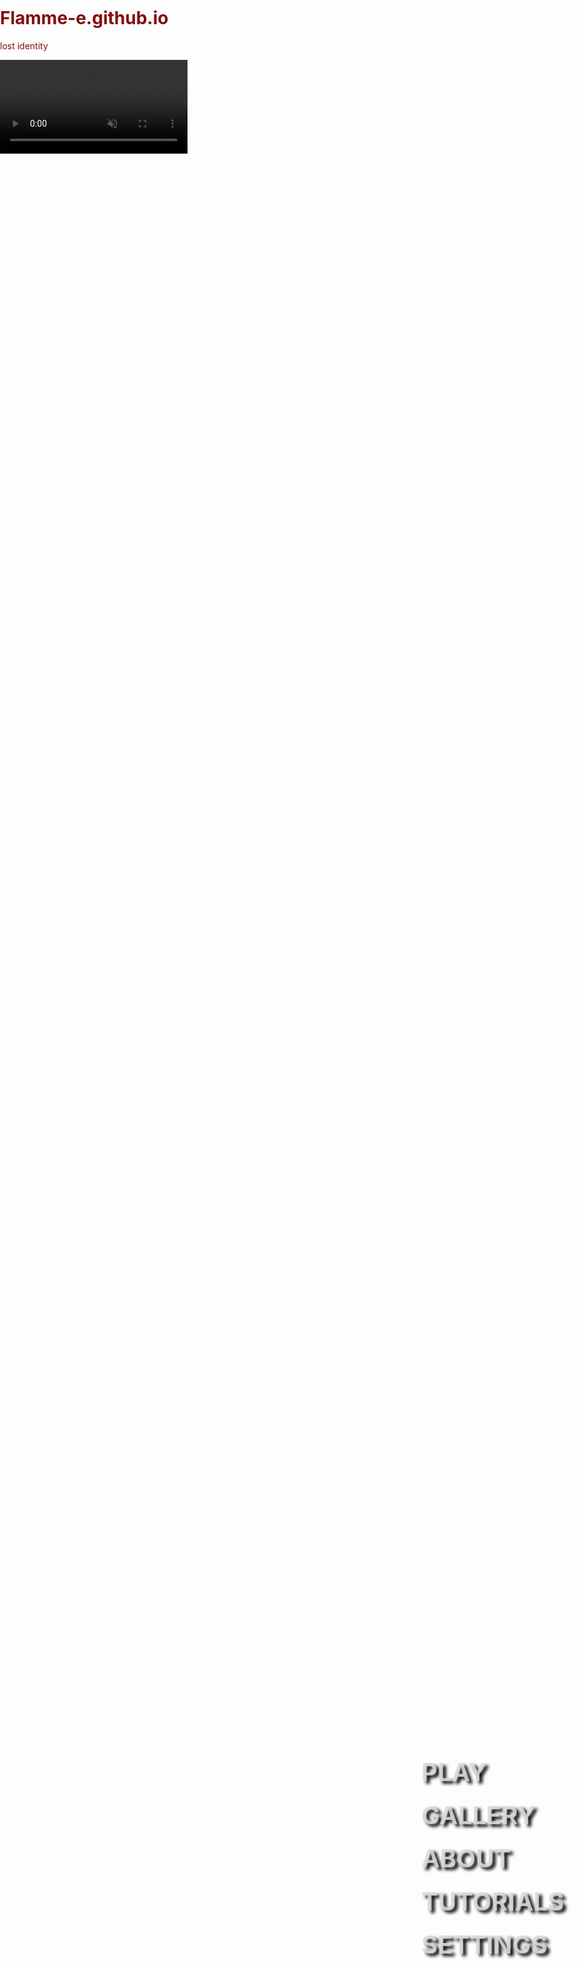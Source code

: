 # Flamme-e.github.io
lost identity
<!DOCTYPE html>
<html lang="en">
<head>
  <meta charset="UTF-8" />
  <meta name="viewport" content="width=device-width, initial-scale=1.0"/>
  <title>LOST IDENTITY</title>
  <style>
    @import url('https://fonts.googleapis.com/css2?family=Freckle+Face&display=swap');
    @import url('https://fonts.googleapis.com/css2?family=Jolly+Lodger&display=swap');

    /* =============== GLOBAL STYLES =============== */
    /* Background video styling */
    video {
      position: fixed;
      top: 0;
      left: 0;
      width: 100%;
      height: 100%;
      object-fit: cover;
      z-index: -2;
    }

    /* Dark overlay to deepen the atmosphere */
    body::before {
      content: "";
      position: fixed;
      top: 0;
      left: 0;
      width: 100%;
      height: 100%;
      background: rgba(19, 3, 3, 0.5);
      z-index: -1;
    }

    body {
      margin: 0;
      padding: 0;
      font-family: 'Freckle Face', cursive;
      background-size: cover;
      min-height: 100vh;
      color: rgba(124, 0, 0, 0.952);
      height: 100vh;
    }

    .menu-container {
      position: absolute;
      top: 75%;
      right: 6%;
      transform: translateY(-50%);
      text-align: right;
    }

    .menu {
      display: flex;
      flex-direction: column;
    }

    .menu a {
      display: block;
      margin: 10px 0;
      text-decoration: none;
      color: rgba(218, 218, 218, 0.87);
      font-size: 40px;
      transition: letter-spacing 0.3s ease, text-shadow 0.3s ease, color 0.3s ease;
      text-align: left;
      font-weight: bold;
      text-shadow: 5px 4px 5px #000000;
    }

    /* Glow Animation for Menu Links */
    @keyframes glow {
      0% {
        transform: scale(1);
        text-shadow: 0 0 5px rgba(255,0,0,0.7), 0 0 10px rgba(255,0,0,0.5);
      }
      50% {
        transform: scale(1.1);
        text-shadow: 0 0 15px rgba(255,0,0,1), 0 0 20px rgba(255,0,0,0.8);
      }
      100% {
        transform: scale(1);
        text-shadow: 0 0 5px rgba(255,0,0,0.7), 0 0 10px rgba(255,0,0,0.5);
      }
    }

    .menu a:hover {
      color: red;
      animation: glow 1s ease-in-out infinite;
    }

    /* =============== PAGE CONTAINERS =============== */
    .page-container {
      display: none; /* Hidden by default; shown via JS */
      color: #eee;
      font-size: 22px;
      width: 100%;
      height: 100vh;       /* Fill screen for the VN scene */
      position: relative;  /* So we can position children absolutely if needed */
      margin: 0;           /* Remove margins */
      padding: 0;          /* Remove extra padding */
      overflow: hidden;    /* Hide any overflow */
    }

    /* =============== MODAL (TRIGGER WARNING) =============== */
    .modal {
      display: none; /* Hidden by default */
      position: fixed;
      z-index: 1000; /* On top of everything */
      left: 0;
      top: 0;
      width: 100%;
      height: 100%;
      overflow: auto;
      background-color: rgba(0,0,0,0.8);
    }
    
    .modal-content {
      background-color: #9400008a;
      margin: 15% auto;
      padding: 30px;
      border: 3px solid #949494d5;
      width: 80%;
      max-width: 500px;
      text-align: center;
      color: #000000;
      font-family: 'Jolly Lodger', cursive;
    }
    
    .modal-content h2 {
      margin-top: 0;
      font-size: 40px;
      color: rgb(255, 187, 187);
    }
    
    .modal-content p {
      font-size: 25px; 
    }

    .modal-buttons {
      margin-top: 20px;
    }
    
    .modal-buttons button {
      padding: 15px 20px;
      margin: 0 10px;
      font-size: 16px;
      cursor: pointer;
      border: none;
      border-radius: 5px;
      color: rgb(255, 187, 187);
      transition: transform 0.2s ease, background-color 0.3s ease;
      background-color: rgba(0,0,0,0.5);
    }

    @keyframes pulse {
      0% { transform: scale(1); }
      50% { transform: scale(1.1); }
      100% { transform: scale(1); }
    }
    
    .modal-buttons button:hover {
      animation: pulse 1s infinite;
    }

    /* =============== VISUAL NOVEL SCENE =============== */
    /*FIRST SCENE*/
    .cubicle {
      width: 100%;
      height: 100%;
      position: absolute; /* Fill the container */
      top: 0;
      left: 0;
      z-index: -1; /* Place behind the text box */
    }

    .cubicle img {
      width: 100%;
      height: 100%;
      object-fit: cover; /* Fill the container properly */
      display: block;
    }

    /* Dialogue Box at the bottom */
    .dialogue-box {
      position: absolute;
      bottom: 0;
      width: 100%;
      background: rgba(0,0,0,0.7); /* Semi-transparent black */
      color: #fff;
      padding: 40px;
      font-family:'Segoe UI', Tahoma, Geneva, Verdana, sans-serif;
      font-size: 32px;
      text-align: justify;
      text-shadow: 1px 1px 2px #000;
      box-sizing: border-box;
    }

    .dialogue-box p {
      margin-bottom: 3px;
    }

    .dialogue-box .internal {
      font-style: italic;
    }

    /* Minimal Cursor - No visible box, just an arrow entity */
    .next-cursor {
      position: absolute;
      top: 20px;
      right: 40px;  /* adjust as needed */
      cursor: pointer;
      color: #ffffff;
      font-size: 40px; /* make the arrow bigger or smaller */
      background: none;
      border: none;
      border-radius: 0;
      padding: 0;
      transition: transform 0.3s;
      user-select: none;
    }

    .next-cursor:hover {
      transform: scale(1.2);
    }

    /* =============== ADDED: Centering Choice Buttons for Scene 2 =============== */
    /* For choices on next-page (Scene 2) */
    #next-page .choice-container {
      position: absolute;
      width: 100%;
      text-align: center;
      top: 50%;
      transform: translateY(-50%);
    }

    #next-page .choice {
      display: block;
      margin: 15px auto;
      background: rgba(170, 0, 0, 0.7);
      color: #000;
      border: 2px solid #fff;
      border-radius: 5px;
      font-size: 20px;
      padding: 10px 30px;
      cursor: pointer;
      min-width: 300px;
      box-shadow: 2px 2px 5px rgba(0,0,0,0.2);
      transition: transform 0.2s, background-color 0.2s;
    }

    #next-page .choice:hover {
      transform: scale(1.05);
      background: rgb(129, 24, 39);
    }
    
    /* For choices on fourth-page (Scene 3) - same as above */
    #fourth-page .choice-container {
      position: absolute;
      width: 100%;
      text-align: center;
      top: 50%;
      transform: translateY(-50%);
    }

    #fourth-page .choice {
      display: block;
      margin: 15px auto;
      background: rgba(170, 0, 0, 0.7);
      color: #000;
      border: 2px solid #fff;
      border-radius: 5px;
      font-size: 20px;
      padding: 10px 30px;
      cursor: pointer;
      min-width: 300px;
      box-shadow: 2px 2px 5px rgba(0,0,0,0.2);
      transition: transform 0.2s, background-color 0.2s;
    }

    #fourth-page .choice:hover {
      transform: scale(1.05);
      background: rgb(129, 24, 39);
    }
    
    /* =============== ADDED: Next Cursor for Outcome Pages =============== */
    #outcome-page .next-cursor,
    #outcome-page2 .next-cursor {
      position: absolute;
      top: 20px;
      right: 40px;
      cursor: pointer;
      color: #ffffff;
      font-size: 40px;
      background: none;
      border: none;
      border-radius: 0;
      padding: 0;
      transition: transform 0.3s;
      user-select: none;
    }
    
    #outcome-page .next-cursor:hover,
    #outcome-page2 .next-cursor:hover {
      transform: scale(1.2);
    }
  </style>
</head>
<body>
  <!-- Background Video -->
  <video loop autoplay muted src="final.mp4"></video>

  <!-- Homepage Container -->
  <div id="home-container">
    <div class="menu-container">
      <div class="menu">
        <a href="#" id="play-btn">PLAY</a>
        <a href="#" id="gallery-btn">GALLERY</a>
        <a href="#" id="about-btn">ABOUT</a>
        <a href="#" id="tutorials-btn">TUTORIALS</a>
        <a href="#" id="settings-btn">SETTINGS</a>
      </div>
    </div>
  </div>

  <!-- Trigger Warning Modal -->
  <div id="trigger-warning-modal" class="modal">
    <div class="modal-content">
      <h2>Trigger Warning</h2>
      <p>
        This visual novel contains themes and imagery that may be distressing for some players. 
        The content includes references to graphic violence, death, and body dissolution through chemical means, 
        as well as elements of psychological horror and supernatural phenomena. 
        If you are sensitive to or triggered by depictions of violence, body horror, or traumatic events, 
        please proceed with caution.
      </p>
      <div class="modal-buttons">
        <button id="continue-btn">Continue</button>
        <button id="cancel-btn">Cancel</button>
      </div>
    </div>
  </div>

  <!-- PLAY CONTAINER (Visual Novel Scene) -->
  <div id="play-container" class="page-container">
    <!-- The library background filling the scene -->
    <div class="cubicle">
      <img src="library.jpg" alt="library background">
    </div>
    
    <!-- Dialogue Box at the bottom -->
    <div class="dialogue-box">
      <p>A chill runs down your spine as an inexplicable pull urges you to dig deeper into this long-forgotten mystery. Every whispered legend about the missing girl—the one always referred to as Lyris—has echoed in your life like a forbidden secret.</p>
      <!-- Minimal Arrow Cursor (no visible box) -->
      <div class="next-cursor" id="next-btn">&#9658;</div>
    </div>
  </div>

  <!-- NEXT PAGE Container (Scene 2) -->
  <div id="next-page" class="page-container">
    <div class="cubicle">
      <img src="library2.jpg" alt="Another background">
    </div>
  
    <!-- Dialogue Box remains unchanged at the bottom -->
    <div class="dialogue-box">
      <p class="internal">Why does this story haunt me? Is there something I'm missing?</p>
    </div>
    
    <!-- Choice Buttons (centered on the background) -->
    <div class="choice-container">
      <button class="choice" id="choice1">Eavesdrop Closer</button>
      <button class="choice" id="choice2">Observe from Afar</button>
    </div>
  </div>

  <!-- OUTCOME PAGE Container (Outcome of choices 1 & 2) -->
  <div id="outcome-page" class="page-container">
    <div class="cubicle">
      <img src="outcome.jpg" alt="Outcome background">
    </div>
    <div class="dialogue-box">
      <p id="outcome-text" class="internal">[Outcome text goes here]</p>
      <!-- Next Cursor for Outcome Page -->
      <div class="next-cursor" id="outcome-next-btn">&#9658;</div>
    </div>
  </div>
  
  <!-- FOURTH PAGE Container (Scene 3 with choices 3 & 4) -->
  <div id="fourth-page" class="page-container">
    <div class="cubicle">
      <img src="fourth.jpg" alt="Fourth page background">
    </div>
    <!-- Dialogue Box remains unchanged at the bottom -->
    <div class="dialogue-box">
      <p class="internal">Suddenly, your eyes lock onto a page where a photograph has been torn out—so badly ripped that the girl's face is nearly unrecognizable. Yet, beneath the smudged image, one name stands out: <strong>Sinclair</strong>.</p>
    </div>
    <!-- Choice Buttons (centered on the background) for choices 3 & 4 -->
    <div class="choice-container">
      <button class="choice" id="choice3">Examine the Torn Page Closely</button>
      <button class="choice" id="choice4">File It for Later</button>
    </div>
  </div>

  <!-- OUTCOME PAGE 2 Container (Outcome of choices 3 & 4) -->
  <div id="outcome-page2" class="page-container">
    <div class="cubicle">
      <img src="outcome2.jpg" alt="Outcome 2 background">
    </div>
    <div class="dialogue-box">
      <p id="outcome2-text" class="internal">[Outcome text for choices 3 & 4 goes here]</p>
      <!-- Next Cursor for Outcome Page 2 -->
      <div class="next-cursor" id="outcome2-next-btn">&#9658;</div>
    </div>
  </div>
  
  <!-- THIRD PAGE Container (Linked from Outcome Page 2's next cursor) -->
  <div id="third-page" class="page-container">
    <div class="cubicle">
      <img src="third.jpg" alt="Third page background">
    </div>
    <div class="dialogue-box">
      <p id="third-text" class="internal">The next day, you return to the library. Dust lingers in the air as you pull an old yearbook from the shelf, its pages fragile beneath your fingers. You flip through, scanning faces frozen in time—until you find it.</p>
      <!-- Next Cursor for Third Page (optional) -->
      <div class="next-cursor" id="third-next-btn">&#9658;</div>
    </div>
  </div>
  
  <!-- FIFTH PAGE Container (New page linked from Outcome Page 2's next cursor) -->
  <div id="fifth-page" class="page-container">
    <div class="cubicle">
      <img src="fifth.jpg" alt="Fifth page background">
    </div>
    <div class="dialogue-box">
      <p id="fifth-text" class="internal">[Fifth page outcome text goes here]</p>
      <!-- Next Cursor for Fifth Page (optional) -->
      <div class="next-cursor" id="fifth-next-btn">&#9658;</div>
    </div>
  </div>

  <!-- Other Pages -->
  <div id="gallery-container" class="page-container">
    <h2>Gallery Page</h2>
    <p>This is the gallery page content.</p>
  </div>
  <div id="about-container" class="page-container">
    <h2>About Page</h2>
    <p>This is the about page content.</p>
  </div>
  <div id="tutorials-container" class="page-container">
    <h2>Tutorials Page</h2>
    <p>This is the tutorials page content.</p>
  </div>
  <div id="settings-container" class="page-container">
    <h2>Settings Page</h2>
    <p>This is the settings page content.</p>
  </div>

  <script>
    // Show a specific page container and hide others
    function showPage(pageId) {
      // Hide homepage
      document.getElementById('home-container').style.display = 'none';
      // Hide all page containers
      const pages = document.getElementsByClassName('page-container');
      for (let i = 0; i < pages.length; i++) {
        pages[i].style.display = 'none';
      }
      // Show the chosen container
      document.getElementById(pageId).style.display = 'block';
      
      // Typewriter effect for each <p> inside dialogue-box of the new page
      const paragraphs = document.querySelectorAll(`#${pageId} .dialogue-box p`);
      paragraphs.forEach(function(p) {
        if (!p.getAttribute('data-fulltext')) {
          p.setAttribute('data-fulltext', p.textContent);
        }
        p.textContent = "";
        typeWriter(p, p.getAttribute('data-fulltext'), 40);
      });
    }

    // Typewriter effect function
    function typeWriter(element, text, speed, index = 0) {
      if (index < text.length) {
        element.textContent += text.charAt(index);
        setTimeout(function() {
          typeWriter(element, text, speed, index + 1);
        }, speed);
      }
    }

    // PLAY -> Show Trigger Warning
    document.getElementById('play-btn').addEventListener('click', function(e) {
      e.preventDefault();
      document.getElementById('trigger-warning-modal').style.display = 'block';
    });

    // Continue -> Hide modal, show #play-container
    document.getElementById('continue-btn').addEventListener('click', function(e) {
      e.preventDefault();
      document.getElementById('trigger-warning-modal').style.display = 'none';
      showPage('play-container');
    });

    // Cancel -> Hide modal, stay on homepage
    document.getElementById('cancel-btn').addEventListener('click', function(e) {
      e.preventDefault();
      document.getElementById('trigger-warning-modal').style.display = 'none';
    });

    // NEXT -> Go to next-page (Scene 2)
    document.getElementById('next-btn').addEventListener('click', function() {
      showPage('next-page');
    });

    // Choice Buttons on Next Page (Scene 2)
    document.getElementById('choice1').addEventListener('click', function() {
      // Set outcome text for choice 1
      document.getElementById('outcome-text').textContent = "You choose to eavesdrop closer. You catch subtle hints about hidden secrets and the enduring legacy of Lyris Sinclair.";
      showPage('outcome-page');
    });

    document.getElementById('choice2').addEventListener('click', function() {
      // Set outcome text for choice 2
      document.getElementById('outcome-text').textContent = "You decide to observe from afar. The details are vague, yet the mystery continues to grow in your mind.";
      showPage('outcome-page');
    });

    // Outcome Page Next Cursor -> Go to Fourth Page (Scene 3)
    document.getElementById('outcome-next-btn').addEventListener('click', function() {
      showPage('fourth-page');
    });

    // Choice Buttons on Fourth Page (Scene 3)
    document.getElementById('choice3').addEventListener('click', function() {
      // Set outcome text for choice 3
      document.getElementById('outcome2-text').textContent = "You choose to examine the torn page closely. A hidden note is revealed, filled with cryptic symbols that hint at a dangerous secret.";
      showPage('outcome-page2');
    });

    document.getElementById('choice4').addEventListener('click', function() {
      // Set outcome text for choice 4
      document.getElementById('outcome2-text').textContent = "You decide to file it for later. A lingering uncertainty gnaws at you, as if the truth will someday demand to be revealed.";
      showPage('outcome-page2');
    });

    // Outcome Page 2 Next Cursor -> Go to Fifth Page (New page for choices 3 & 4 outcome)
    document.getElementById('outcome2-next-btn').addEventListener('click', function() {
      showPage('fifth-page');
    });

    // Fifth Page Next Cursor -> Example: Go to Third Page (or any page you want)
    document.getElementById('fifth-next-btn').addEventListener('click', function() {
      showPage('third-page');
    });

    // Third Page Next Cursor -> Example: Go to Gallery
    document.getElementById('third-next-btn').addEventListener('click', function() {
      showPage('gallery-container');
    });

    // Other menu buttons
    document.getElementById('gallery-btn').addEventListener('click', function(e) {
      e.preventDefault();
      showPage('gallery-container');
    });

    document.getElementById('about-btn').addEventListener('click', function(e) {
      e.preventDefault();
      showPage('about-container');
    });

    document.getElementById('tutorials-btn').addEventListener('click', function(e) {
      e.preventDefault();
      showPage('tutorials-container');
    });

    document.getElementById('settings-btn').addEventListener('click', function(e) {
      e.preventDefault();
      showPage('settings-container');
    });
  </script>
</body>
</html>
